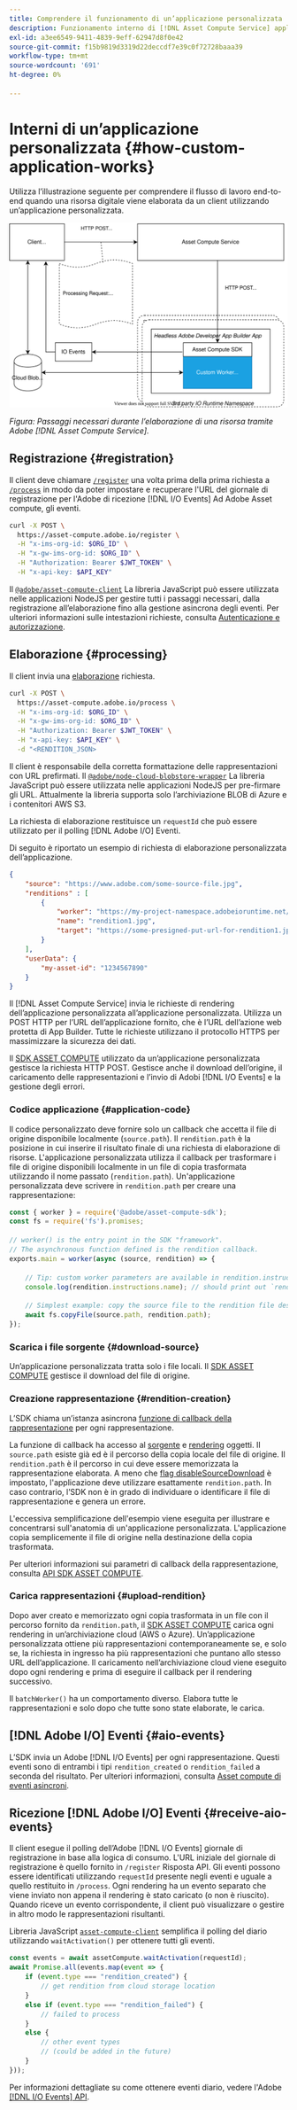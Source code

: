 ```yaml
---
title: Comprendere il funzionamento di un’applicazione personalizzata
description: Funzionamento interno di [!DNL Asset Compute Service] applicazione personalizzata per comprendere come funziona.
exl-id: a3ee6549-9411-4839-9eff-62947d8f0e42
source-git-commit: f15b9819d3319d22deccdf7e39c0f72728baaa39
workflow-type: tm+mt
source-wordcount: '691'
ht-degree: 0%

---
```


# Interni di un’applicazione personalizzata {#how-custom-application-works}

Utilizza l’illustrazione seguente per comprendere il flusso di lavoro end-to-end quando una risorsa digitale viene elaborata da un client utilizzando un’applicazione personalizzata.

![Flusso di lavoro dell&#39;applicazione personalizzato](assets/customworker.svg)

*Figura: Passaggi necessari durante l’elaborazione di una risorsa tramite Adobe [!DNL Asset Compute Service].*

## Registrazione {#registration}

Il client deve chiamare [`/register`](api.md#register) una volta prima della prima richiesta a [`/process`](api.md#process-request) in modo da poter impostare e recuperare l&#39;URL del giornale di registrazione per l&#39;Adobe di ricezione [!DNL I/O Events] Ad Adobe Asset compute, gli eventi.

```sh
curl -X POST \
  https://asset-compute.adobe.io/register \
  -H "x-ims-org-id: $ORG_ID" \
  -H "x-gw-ims-org-id: $ORG_ID" \
  -H "Authorization: Bearer $JWT_TOKEN" \
  -H "x-api-key: $API_KEY"
```

Il [`@adobe/asset-compute-client`](https://github.com/adobe/asset-compute-client#usage) La libreria JavaScript può essere utilizzata nelle applicazioni NodeJS per gestire tutti i passaggi necessari, dalla registrazione all’elaborazione fino alla gestione asincrona degli eventi. Per ulteriori informazioni sulle intestazioni richieste, consulta [Autenticazione e autorizzazione](api.md).

## Elaborazione {#processing}

Il client invia una [elaborazione](api.md#process-request) richiesta.

```sh
curl -X POST \
  https://asset-compute.adobe.io/process \
  -H "x-ims-org-id: $ORG_ID" \
  -H "x-gw-ims-org-id: $ORG_ID" \
  -H "Authorization: Bearer $JWT_TOKEN" \
  -H "x-api-key: $API_KEY" \
  -d "<RENDITION_JSON>
```

Il client è responsabile della corretta formattazione delle rappresentazioni con URL prefirmati. Il [`@adobe/node-cloud-blobstore-wrapper`](https://github.com/adobe/node-cloud-blobstore-wrapper#presigned-urls) La libreria JavaScript può essere utilizzata nelle applicazioni NodeJS per pre-firmare gli URL. Attualmente la libreria supporta solo l’archiviazione BLOB di Azure e i contenitori AWS S3.

La richiesta di elaborazione restituisce un `requestId` che può essere utilizzato per il polling [!DNL Adobe I/O] Eventi.

Di seguito è riportato un esempio di richiesta di elaborazione personalizzata dell’applicazione.

```json
{
    "source": "https://www.adobe.com/some-source-file.jpg",
    "renditions" : [
        {
            "worker": "https://my-project-namespace.adobeioruntime.net/api/v1/web/my-namespace-version/my-worker",
            "name": "rendition1.jpg",
            "target": "https://some-presigned-put-url-for-rendition1.jpg",
        }
    ],
    "userData": {
        "my-asset-id": "1234567890"
    }
}
```

Il [!DNL Asset Compute Service] invia le richieste di rendering dell’applicazione personalizzata all’applicazione personalizzata. Utilizza un POST HTTP per l’URL dell’applicazione fornito, che è l’URL dell’azione web protetta di App Builder. Tutte le richieste utilizzano il protocollo HTTPS per massimizzare la sicurezza dei dati.

Il [SDK ASSET COMPUTE](https://github.com/adobe/asset-compute-sdk#adobe-asset-compute-worker-sdk) utilizzato da un’applicazione personalizzata gestisce la richiesta HTTP POST. Gestisce anche il download dell’origine, il caricamento delle rappresentazioni e l’invio di Adobi [!DNL I/O Events] e la gestione degli errori.

<!-- TBD: Add the application diagram. -->

### Codice applicazione {#application-code}

Il codice personalizzato deve fornire solo un callback che accetta il file di origine disponibile localmente (`source.path`). Il `rendition.path` è la posizione in cui inserire il risultato finale di una richiesta di elaborazione di risorse. L&#39;applicazione personalizzata utilizza il callback per trasformare i file di origine disponibili localmente in un file di copia trasformata utilizzando il nome passato (`rendition.path`). Un&#39;applicazione personalizzata deve scrivere in `rendition.path` per creare una rappresentazione:

```javascript
const { worker } = require('@adobe/asset-compute-sdk');
const fs = require('fs').promises;

// worker() is the entry point in the SDK "framework".
// The asynchronous function defined is the rendition callback.
exports.main = worker(async (source, rendition) => {

    // Tip: custom worker parameters are available in rendition.instructions.
    console.log(rendition.instructions.name); // should print out `rendition.jpg`.

    // Simplest example: copy the source file to the rendition file destination so as to transfer the asset as is without processing.
    await fs.copyFile(source.path, rendition.path);
});
```

### Scarica i file sorgente {#download-source}

Un’applicazione personalizzata tratta solo i file locali. Il [SDK ASSET COMPUTE](https://github.com/adobe/asset-compute-sdk#adobe-asset-compute-worker-sdk) gestisce il download del file di origine.

### Creazione rappresentazione {#rendition-creation}

L’SDK chiama un’istanza asincrona [funzione di callback della rappresentazione](https://github.com/adobe/asset-compute-sdk#rendition-callback-for-worker-required) per ogni rappresentazione.

La funzione di callback ha accesso al [sorgente](https://github.com/adobe/asset-compute-sdk#source) e [rendering](https://github.com/adobe/asset-compute-sdk#rendition) oggetti. Il `source.path` esiste già ed è il percorso della copia locale del file di origine. Il `rendition.path` è il percorso in cui deve essere memorizzata la rappresentazione elaborata. A meno che [flag disableSourceDownload](https://github.com/adobe/asset-compute-sdk#worker-options-optional) è impostato, l&#39;applicazione deve utilizzare esattamente `rendition.path`. In caso contrario, l’SDK non è in grado di individuare o identificare il file di rappresentazione e genera un errore.

L&#39;eccessiva semplificazione dell&#39;esempio viene eseguita per illustrare e concentrarsi sull&#39;anatomia di un&#39;applicazione personalizzata. L&#39;applicazione copia semplicemente il file di origine nella destinazione della copia trasformata.

Per ulteriori informazioni sui parametri di callback della rappresentazione, consulta [API SDK ASSET COMPUTE](https://github.com/adobe/asset-compute-sdk#api-details).

### Carica rappresentazioni {#upload-rendition}

Dopo aver creato e memorizzato ogni copia trasformata in un file con il percorso fornito da `rendition.path`, il [SDK ASSET COMPUTE](https://github.com/adobe/asset-compute-sdk#adobe-asset-compute-worker-sdk) carica ogni rendering in un’archiviazione cloud (AWS o Azure). Un’applicazione personalizzata ottiene più rappresentazioni contemporaneamente se, e solo se, la richiesta in ingresso ha più rappresentazioni che puntano allo stesso URL dell’applicazione. Il caricamento nell’archiviazione cloud viene eseguito dopo ogni rendering e prima di eseguire il callback per il rendering successivo.

Il `batchWorker()` ha un comportamento diverso. Elabora tutte le rappresentazioni e solo dopo che tutte sono state elaborate, le carica.

## [!DNL Adobe I/O] Eventi {#aio-events}

L’SDK invia un Adobe [!DNL I/O Events] per ogni rappresentazione. Questi eventi sono di entrambi i tipi `rendition_created` o `rendition_failed` a seconda del risultato. Per ulteriori informazioni, consulta [Asset compute di eventi asincroni](api.md#asynchronous-events).

## Ricezione [!DNL Adobe I/O] Eventi {#receive-aio-events}

Il client esegue il polling dell’Adobe [!DNL I/O Events] giornale di registrazione in base alla logica di consumo. L&#39;URL iniziale del giornale di registrazione è quello fornito in `/register` Risposta API. Gli eventi possono essere identificati utilizzando `requestId` presente negli eventi e uguale a quello restituito in `/process`. Ogni rendering ha un evento separato che viene inviato non appena il rendering è stato caricato (o non è riuscito). Quando riceve un evento corrispondente, il client può visualizzare o gestire in altro modo le rappresentazioni risultanti.

Libreria JavaScript [`asset-compute-client`](https://github.com/adobe/asset-compute-client#usage) semplifica il polling del diario utilizzando `waitActivation()` per ottenere tutti gli eventi.

```javascript
const events = await assetCompute.waitActivation(requestId);
await Promise.all(events.map(event => {
    if (event.type === "rendition_created") {
        // get rendition from cloud storage location
    }
    else if (event.type === "rendition_failed") {
        // failed to process
    }
    else {
        // other event types
        // (could be added in the future)
    }
}));
```

Per informazioni dettagliate su come ottenere eventi diario, vedere l&#39;Adobe [[!DNL I/O Events] API](https://developer.adobe.com/events/docs/guides/api/journaling_api/).

<!-- TBD:
* Illustration of the controls/data flow.
* Basic overview, in text and not code, of how an application works.
-->
